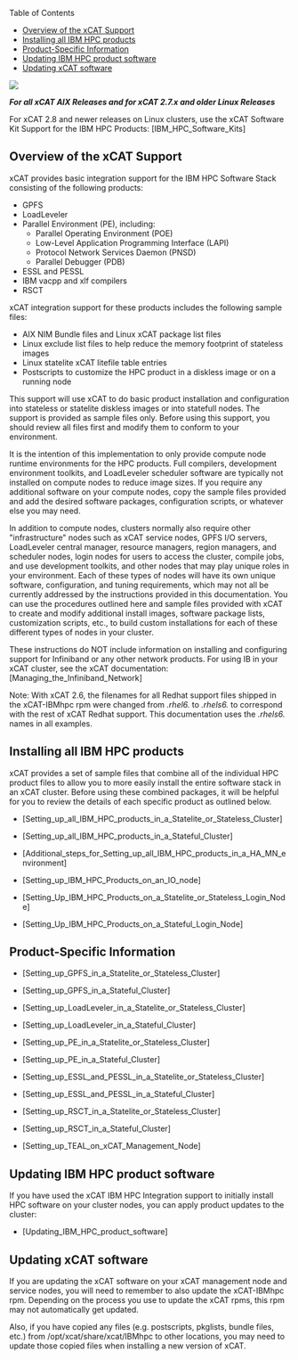 <!-- START doctoc generated TOC please keep comment here to allow auto update -->
<!-- DON'T EDIT THIS SECTION, INSTEAD RE-RUN doctoc TO UPDATE -->
Table of Contents

- [Overview of the xCAT Support](#overview-of-the-xcat-support)
- [Installing all IBM HPC products](#installing-all-ibm-hpc-products)
- [Product-Specific Information](#product-specific-information)
- [Updating IBM HPC product software](#updating-ibm-hpc-product-software)
- [Updating xCAT software](#updating-xcat-software)

<!-- END doctoc generated TOC please keep comment here to allow auto update -->

![](http://sourceforge.net/p/xcat/wiki/XCAT_Documentation/attachment/Official-xcat-doc.png)

_**For all xCAT AIX Releases and for xCAT 2.7.x and older Linux Releases**_

For xCAT 2.8 and newer releases on Linux clusters, use the xCAT Software Kit Support for the IBM HPC Products: [IBM_HPC_Software_Kits] 


## Overview of the xCAT Support

xCAT provides basic integration support for the IBM HPC Software Stack consisting of the following products: 

  * GPFS 
  * LoadLeveler 
  * Parallel Environment (PE), including: 
    * Parallel Operating Environment (POE) 
    * Low-Level Application Programming Interface (LAPI) 
    * Protocol Network Services Daemon (PNSD) 
    * Parallel Debugger (PDB) 
  * ESSL and PESSL 
  * IBM vacpp and xlf compilers 
  * RSCT 

  
xCAT integration support for these products includes the following sample files: 

  * AIX NIM Bundle files and Linux xCAT package list files 
  * Linux exclude list files to help reduce the memory footprint of stateless images 
  * Linux statelite xCAT litefile table entries 
  * Postscripts to customize the HPC product in a diskless image or on a running node 

This support will use xCAT to do basic product installation and configuration into stateless or statelite diskless images or into statefull nodes. The support is provided as sample files only. Before using this support, you should review all files first and modify them to conform to your environment. 

It is the intention of this implementation to only provide compute node runtime environments for the HPC products. Full compilers, development environment toolkits, and LoadLeveler scheduler software are typically not installed on compute nodes to reduce image sizes. If you require any additional software on your compute nodes, copy the sample files provided and add the desired software packages, configuration scripts, or whatever else you may need. 

In addition to compute nodes, clusters normally also require other "infrastructure" nodes such as xCAT service nodes, GPFS I/O servers, LoadLeveler central manager, resource managers, region managers, and scheduler nodes, login nodes for users to access the cluster, compile jobs, and use development toolkits, and other nodes that may play unique roles in your environment. Each of these types of nodes will have its own unique software, configuration, and tuning requirements, which may not all be currently addressed by the instructions provided in this documentation. You can use the procedures outlined here and sample files provided with xCAT to create and modify additional install images, software package lists, customization scripts, etc., to build custom installations for each of these different types of nodes in your cluster. 

These instructions do NOT include information on installing and configuring support for Infiniband or any other network products. For using IB in your xCAT cluster, see the xCAT documentation: [Managing_the_Infiniband_Network] 

Note: With xCAT 2.6, the filenames for all Redhat support files shipped in the xCAT-IBMhpc rpm were changed from *.rhel6.* to *.rhels6.* to correspond with the rest of xCAT Redhat support. This documentation uses the *.rhels6.* names in all examples. 

## Installing all IBM HPC products

xCAT provides a set of sample files that combine all of the individual HPC product files to allow you to more easily install the entire software stack in an xCAT cluster. Before using these combined packages, it will be helpful for you to review the details of each specific product as outlined below. 

  * [Setting_up_all_IBM_HPC_products_in_a_Statelite_or_Stateless_Cluster] 
  * [Setting_up_all_IBM_HPC_products_in_a_Stateful_Cluster] 
  * [Additional_steps_for_Setting_up_all_IBM_HPC_products_in_a_HA_MN_environment] 
  * [Setting_up_IBM_HPC_Products_on_an_IO_node] 

  


  * [Setting_Up_IBM_HPC_Products_on_a_Statelite_or_Stateless_Login_Node] 
  * [Setting_Up_IBM_HPC_Products_on_a_Stateful_Login_Node] 

## Product-Specific Information

  * [Setting_up_GPFS_in_a_Statelite_or_Stateless_Cluster] 
  * [Setting_up_GPFS_in_a_Stateful_Cluster] 

  


  * [Setting_up_LoadLeveler_in_a_Statelite_or_Stateless_Cluster] 
  * [Setting_up_LoadLeveler_in_a_Stateful_Cluster] 

  


  * [Setting_up_PE_in_a_Statelite_or_Stateless_Cluster] 
  * [Setting_up_PE_in_a_Stateful_Cluster] 

  


  * [Setting_up_ESSL_and_PESSL_in_a_Statelite_or_Stateless_Cluster] 
  * [Setting_up_ESSL_and_PESSL_in_a_Stateful_Cluster] 

  


  * [Setting_up_RSCT_in_a_Statelite_or_Stateless_Cluster] 
  * [Setting_up_RSCT_in_a_Stateful_Cluster] 

  


  * [Setting_up_TEAL_on_xCAT_Management_Node] 

## Updating IBM HPC product software

If you have used the xCAT IBM HPC Integration support to initially install HPC software on your cluster nodes, you can apply product updates to the cluster: 

  * [Updating_IBM_HPC_product_software] 

  


## Updating xCAT software

If you are updating the xCAT software on your xCAT management node and service nodes, you will need to remember to also update the xCAT-IBMhpc rpm. Depending on the process you use to update the xCAT rpms, this rpm may not automatically get updated. 

Also, if you have copied any files (e.g. postscripts, pkglists, bundle files, etc.) from /opt/xcat/share/xcat/IBMhpc to other locations, you may need to update those copied files when installing a new version of xCAT. 
